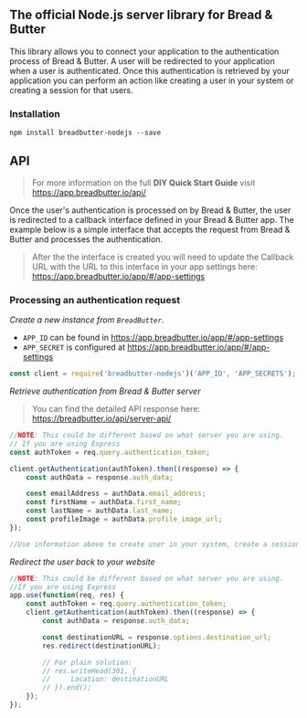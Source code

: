 ## The official Node.js server library for Bread & Butter
This library allows you to connect your application to the authentication process of Bread & Butter. A user will be redirected to your application when a user is authenticated. Once this authentication is retrieved by your application you can perform an action like creating a user in your system or creating a session for that users.

### Installation
```
npm install breadbutter-nodejs --save
```
## API
>For more information on the full **DIY Quick Start Guide** visit https://app.breadbutter.io/api/

Once the user's authentication is processed on by Bread & Butter, the user is redirected to a callback interface defined in your Bread & Butter app. The example below is a simple interface that accepts the request from Bread & Butter and processes the authentication.

> After the the interface is created you will need to update the Callback URL with the URL to this interface in your app settings here: https://app.breadbutter.io/app/#/app-settings

### Processing an authentication request

*Create a new instance from `BreadButter`.*

- `APP_ID` can be found in https://app.breadbutter.io/app/#/app-settings
- `APP_SECRET` is configured at https://app.breadbutter.io/app/#/app-settings

```javascript
const client = require('breadbutter-nodejs')('APP_ID', 'APP_SECRETS');
```

*Retrieve authentication from Bread & Butter server*

> You can find the detailed API response here: https://breadbutter.io/api/server-api/

```javascript
//NOTE: This could be different based on what server you are using.
// If you are using Express
const authToken = req.query.authentication_token;

client.getAuthentication(authToken).then((response) => {
    const authData = response.auth_data;

    const emailAddress = authData.email_address;
    const firstName = authData.first_name;
    const lastName = authData.last_name;
    const profileImage = authData.profile_image_url;
});

//Use information above to create user in your system, create a session, etc
```

*Redirect the user back to your website*

```javascript
//NOTE: This could be different based on what server you are using.
//If you are using Express
app.use(function(req, res) {
    const authToken = req.query.authentication_token;
    client.getAuthentication(authToken).then((response) => {
        const authData = response.auth_data;

        const destinationURL = response.options.destination_url;
        res.redirect(destinationURL);

        // For plain solution:
        // res.writeHead(301, {
        //     Location: destinationURL
        // }).end();
    });
});
```